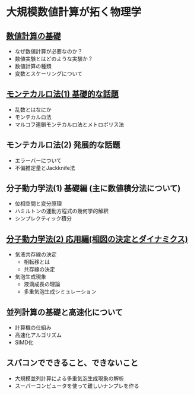 # 大規模数値計算が拓く物理学

## [数値計算の基礎](01_basic/README.md)

* なぜ数値計算が必要なのか？
* 数値実験とはどのような実験か？
* 数値計算の種類
* 変数とスケーリングについて

## [モンテカルロ法(1) 基礎的な話題](02_mc_basic/README.md)

* 乱数とはなにか
* モンテカルロ法
* マルコフ連鎖モンテカルロ法とメトロポリス法

## モンテカルロ法(2) 発展的な話題

* エラーバーについて
* 不偏推定量とJackknife法

## 分子動力学法(1) 基礎編 (主に数値積分法について)

* 位相空間と変分原理
* ハミルトンの運動方程式の幾何学的解釈
* シンプレクティック積分

## [分子動力学法(2) 応用編(相図の決定とダイナミクス)](05_md_advanced/README.md)

* 気液共存線の決定
    * 相転移とは
    * 共存線の決定
* 気泡生成現象
    * 液滴成長の理論
    * 多重気泡生成シミュレーション

## 並列計算の基礎と高速化について

* 計算機の仕組み
* 高速化アルゴリズム
* SIMD化

## スパコンでできること、できないこと

* 大規模並列計算による多重気泡生成現象の解析
* スーパーコンピュータを使って難しいナンプレを作る
